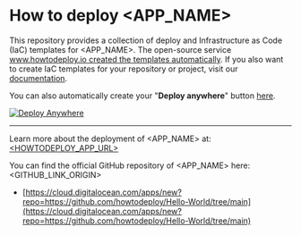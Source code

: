 # How to deploy <APP_NAME>
This repository provides a collection of deploy and Infrastructure as Code (IaC) templates for <APP_NAME>. The open-source service [www.howtodeploy.io created the templates automatically](<HOWTODEPLOY_APP_URL>). If you also want to create IaC templates for your repository or project, visit our [documentation](https://www.howtodeploy.io/documentation).

You can also automatically create your "**Deploy anywhere**" button [here](https://www.howtodeploy.io/deploy-button).

[![Deploy Anywhere](https://cdn.howtodeploy.io/images/button/howtodeploy-button.webp)](<HOWTODEPLOY_APP_URL>)

----

Learn more about the deployment of <APP_NAME> at: [<HOWTODEPLOY_APP_URL>](<HOWTODEPLOY_APP_URL>)

You can find the official GitHub repository of <APP_NAME> here: <GITHUB_LINK_ORIGIN>


- [https://cloud.digitalocean.com/apps/new?repo=https://github.com/howtodeploy/Hello-World/tree/main](https://cloud.digitalocean.com/apps/new?repo=https://github.com/howtodeploy/Hello-World/tree/main)

